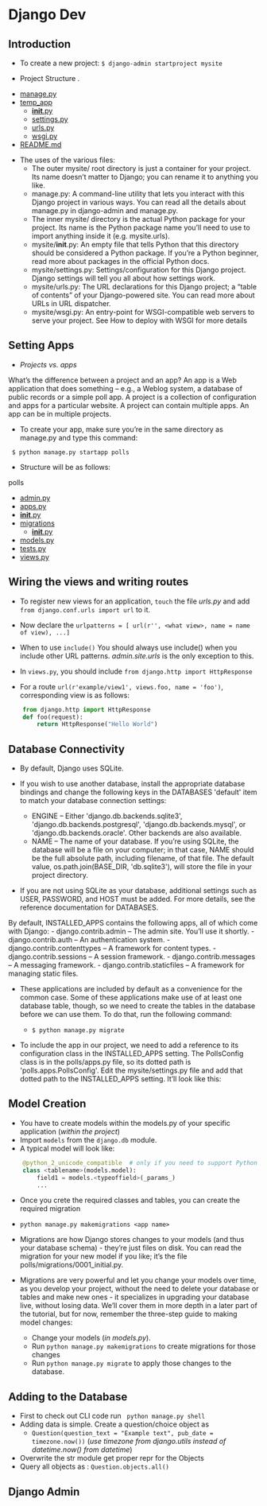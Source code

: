 # Django Dev

## Introduction

- To create a new project:
	`$ django-admin startproject mysite`

-  Project Structure
.
 * [manage.py](./manage.py)
 * [temp_app](./temp_app)
   * [__init__.py](./temp_app/__init__.py)
   * [settings.py](./temp_app/settings.py)
   * [urls.py](./temp_app/urls.py)
   * [wsgi.py](./temp_app/wsgi.py)
 * [README.md](./README.md)

 - The uses of the various files:
	- The outer mysite/ root directory is just a container for your project. Its name doesn’t matter to Django; you can rename it to anything you like.
	- manage.py: A command-line utility that lets you interact with this Django project in various ways. You can read all the details about manage.py in django-admin and manage.py.
	- The inner mysite/ directory is the actual Python package for your project. Its name is the Python package name you’ll need to use to import anything inside it (e.g. mysite.urls).
	- mysite/__init__.py: An empty file that tells Python that this directory should be considered a Python package. If you’re a Python beginner, read more about packages in the official Python docs.
	- mysite/settings.py: Settings/configuration for this Django project. Django settings will tell you all about how settings work.
	- mysite/urls.py: The URL declarations for this Django project; a “table of contents” of your Django-powered site. You can read more about URLs in URL dispatcher.
	- mysite/wsgi.py: An entry-point for WSGI-compatible web servers to serve your project. See How to deploy with WSGI for more details

## Setting Apps

- _Projects vs. apps_

What’s the difference between a project and an app? An app is a Web application that does something – e.g., a Weblog system, a database of public records or a simple poll app. A project is a collection of configuration and apps for a particular website. A project can contain multiple apps. An app can be in multiple projects.

- To create your app, make sure you’re in the same directory as manage.py and type this command:

` $ python manage.py startapp polls`

- Structure will be as follows:

polls
 * [admin.py](polls/admin.py)
 * [apps.py](polls/apps.py)
 * [__init__.py](polls/__init__.py)
 * [migrations](polls/migrations)
   * [__init__.py](polls/migrations/__init__.py)
 * [models.py](polls/models.py)
 * [tests.py](polls/tests.py)
 * [views.py](polls/views.py)

## Wiring the views and writing routes

- To register new views for an application, `touch` the file *urls.py* and add `from django.conf.urls import url` to it. 
- Now declare the `urlpatterns = [ url(r'', <what view>, name = name of view), ...]`
- When to use `include()`
	You should always use include() when you include other URL patterns. _admin.site.urls_ is the only exception to this.
- In `views.py`, you should include `from django.http import HttpResponse`

- For a route `url(r'example/view1', views.foo, name = 'foo')`, corresponding view is as follows:
```python
	from django.http import HttpResponse
	def foo(request):
		return HttpResponse("Hello World")
```

## Database Connectivity

- By default, Django uses SQLite.
- If you wish to use another database, install the appropriate database bindings and change the following keys in the DATABASES 'default' item to match your database connection settings:

	-  ENGINE – Either 'django.db.backends.sqlite3', 'django.db.backends.postgresql', 'django.db.backends.mysql', or 'django.db.backends.oracle'. Other backends are also available.
	- NAME – The name of your database. If you’re using SQLite, the database will be a file on your computer; in that case, NAME should be the full absolute path, including filename, of that file. The default value, os.path.join(BASE_DIR, 'db.sqlite3'), will store the file in your project directory.

- If you are not using SQLite as your database, additional settings such as USER, PASSWORD, and HOST must be added. For more details, see the reference documentation for DATABASES.

By default, INSTALLED_APPS contains the following apps, all of which come with Django:
	-    django.contrib.admin – The admin site. You’ll use it shortly.
	-    django.contrib.auth – An authentication system.
	-    django.contrib.contenttypes – A framework for content types.
	-    django.contrib.sessions – A session framework.
	-    django.contrib.messages – A messaging framework.
	-    django.contrib.staticfiles – A framework for managing static files.

- These applications are included by default as a convenience for the common case. Some of these applications make use of at least one database table, though, so we need to create the tables in the database before we can use them. To do that, run the following command:
	- `$ python manage.py migrate`

- To include the app in our project, we need to add a reference to its configuration class in the INSTALLED_APPS setting. The PollsConfig class is in the polls/apps.py file, so its dotted path is 'polls.apps.PollsConfig'. Edit the mysite/settings.py file and add that dotted path to the INSTALLED_APPS setting. It’ll look like this:

## Model Creation

- You have to create models within the models.py of your specific application (_within the project_)
- Import `models` from the `django.db` module.
- A typical model will look like:
```python 
	@python_2_unicode_compatible  # only if you need to support Python 2
	class <tablename>(models.model):
		field1 = models.<typeoffield>(_params_)
		...
```
- Once you crete the required classes and tables, you can create the required migration
- `python manage.py makemigrations <app name> `

- Migrations are how Django stores changes to your models (and thus your database schema) - they’re just files on disk. You can read the migration for your new model if you like; it’s the file polls/migrations/0001_initial.py. 

- Migrations are very powerful and let you change your models over time, as you develop your project, without the need to delete your database or tables and make new ones - it specializes in upgrading your database live, without losing data. We’ll cover them in more depth in a later part of the tutorial, but for now, remember the three-step guide to making model changes:
	-    Change your models (_in models.py_).
	-    Run `python manage.py makemigrations` to create migrations for those changes
	-    Run `python manage.py migrate` to apply those changes to the database.

## Adding to the Database

- First to check out CLI code run ` python manage.py shell`
- Adding data is simple. Create a question/choice object as 
	- `Question(question_text = "Example text", pub_date = timezone.now())` (_use timezone from *django.utils* instead of datetime.now() from datetime_)
- Overwrite the str module get proper repr for the Objects
- Query all objects as : `Question.objects.all()`

## Django Admin
